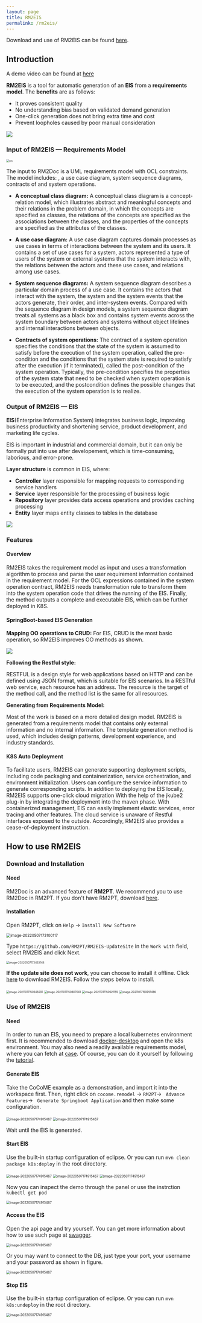 ```yaml
---
layout: page
title: RM2EIS
permalink: /rm2eis/
---
```



Download and use of RM2EIS can be found [here](https://rm2pt.com/advs/rm2eis).


## Introduction

A demo video can be found at [here](https://youtu.be/M8m14bCdc-o)

**RM2EIS** is a tool for automatic generation of an **EIS** from a **requirements model**. The **benefits** are as follows:

- It proves consistent quality
- No understanding bias based on validated demand generation
- One-click generation does not bring extra time and cost
- Prevent loopholes caused by poor manual consideration



<img src="../../imgs/RM2EIS/RM2EIS.png" style="zoom: 100%;" />





### Input of RM2EIS — Requirements Model



<img src="../../imgs/RM2Doc/rm.png" alt="rm" style="zoom: 50%;" />



The input to RM2Doc is a UML requirements model with OCL constraints. The model includes: , a use case diagram, system sequence diagrams, contracts of and system operations.


- **A conceptual class diagram:** A conceptual class diagram is a concept-relation model, which illustrates abstract and meaningful concepts and their relations in the problem domain, in which the concepts are specified as classes, the relations of the concepts are specified as the associations between the classes, and the properties of the concepts are specified as the attributes of the classes.



- **A use case diagram:** A use case diagram captures domain processes as use cases in terms of interactions between the system and its users. It contains a set of use cases for a system, actors represented a type of users of the system or external systems that the system interacts with, the relations between the actors and these use cases, and relations among use cases.



- **System sequence diagrams:** A system sequence diagram describes a particular domain process of a use case. It contains the actors that interact with the system, the system and the system events that the actors generate, their order, and inter-system events. Compared with the sequence diagram in design models, a system sequence diagram treats all systems as a black box and contains system events across the system boundary between actors and systems without object lifelines and internal interactions between objects.

- **Contracts of system operations:** The contract of a system operation specifies the conditions that the state of the system is assumed to satisfy before the execution of the system operation, called the pre-condition and the conditions that the system state is required to satisfy after the execution (if it terminated), called the post-condition of the system operation. Typically, the pre-condition specifies the properties of the system state that need to be checked when system operation is to be executed, and the postcondition defines the possible changes that the execution of the system operation is to realize.



### Output of RM2EIS — EIS

**EIS**(Enterprise Information System) integrates business logic, improving business productivity and shortening service, product development, and marketing life cycles.

EIS is important in industrial and commercial domain, but it can only be formally put into use after developement, which is time-consuming, laborious, and error-prone.

**Layer structure** is common in EIS, where:

- **Controller** layer responsible for mapping requests to corresponding service handlers
- **Service** layer responsible for the processing of business logic
- **Repository** layer provides data access operations and provides caching processing
- **Entity** layer maps entity classes to tables in the database

<img src="../../imgs/RM2EIS/overview.png" style="zoom: 100%;" />



### Features

#### Overview
RM2EIS takes the requirement model as input and uses a transformation algorithm to process and parse the user requirement information contained in the requirement model. For the OCL expressions contained in the system operation contract, RM2EIS needs transformation rule to transform them into the system operation code that drives the running of the EIS. Finally, the method outputs a complete and executable
EIS, which can be further deployed in K8S.



#### SpringBoot-based EIS Generation
**Mapping OO operations to CRUD:**
For EIS, CRUD is the most basic operation, so RM2EIS improves OO methods as shown.

<img src="../../imgs/RM2EIS/map.png" style="zoom: 100%;" />

**Following the Restful style:** 

RESTFUL is a design style for web applications based on HTTP and can be defined using JSON format, which is suitable for EIS scenarios. In a RESTful web service, each resource has an address. The resource is the target of the method call, and the method list is the same for all resources.

**Generating from Requirements Model:** 

Most of the work is based on a more detailed design model. RM2EIS is generated from a requirements model that contains only external information and no internal information. The template
generation method is used, which includes design patterns, development experience, and industry standards. 



#### K8S Auto Deployment

To facilitate users, RM2EIS can generate supporting deployment scripts, including code packaging and containerization, service orchestration, and environment initialization. Users can configure the service information to generate corresponding scripts. In addition to deploying the EIS locally, RM2EIS supports one-click cloud migration With the help of the jkube2 plug-in by integrating the deployment into the maven phase. With containerized management, EIS can easily implement elastic services, error tracing and other features. The cloud service is unaware of Restful interfaces exposed to the outside. Accordingly, RM2EIS also provides a cease-of-deployment instruction.

## How to use RM2EIS
### Download and Installation

#### Need

RM2Doc is an advanced feature of **RM2PT**. We recommend you to use RM2Doc in RM2PT. If you don't have RM2PT, download [here](https://rm2pt.com/downloads/).

#### Installation

Open RM2PT, click on `Help` -> `Install New Software`

<img src="../../imgs/RM2Doc/image-20220507173100117.png" alt="image-20220507173100117" style="zoom: 70%;" />


Type `https://github.com/RM2PT/RM2EIS-UpdateSite` in the `Work with` field, select RM2EIS and click Next.

<img src="../../imgs/RM2EIS/example-1.png" alt="image-20220507173453144" style="zoom: 50%;" />

**If the update site does not work**, you can choose to install it offline. Click [here](https://github.com/RM2PT/RM2EIS-UpdateSite/archive/refs/tags/v1.3.zip) to download RM2EIS. Follow the steps below to install.

<img src="../../imgs/RM2Doc/image-20211017150545091.png" alt="image-20211017150545091" style="zoom: 50%;" />

<img src="../../imgs/RM2Doc/image-20211017150807041.png" alt="image-20211017150807041" style="zoom: 50%;" />

<img src="../../imgs/RM2Doc/image-20211017150921155.png" alt="image-20211017150921155" style="zoom: 50%;" />

<img src="../../imgs/RM2Doc/image-20211017150951456.png" alt="image-20211017150951456" style="zoom: 50%;" />

### Use of RM2EIS

#### Need

In order to run an EIS, you need to prepare a local kubernetes environment first. It is recommended to download [docker-desktop](https://www.docker.com/products/docker-desktop/) and open the k8s environment.
You may also need a readily available requirements model, where you can fetch at [case](https://github.com/LemonForeast/RM2EIS_CASE). Of course, you can do it yourself by following the [tutorial](https://rm2pt.com/tutorial/user/create_new_project).

#### Generate EIS

Take the CoCoME example as a demonstration, and import it into the workspace first.
Then, right click on `cocome.remodel` -> `RM2PT`-> ` Advance Features`-> ` Generate Springboot Application` and then make some configuration.


<img src="../../imgs/RM2EIS/example-2.png" alt="image-20220507174915467" style="zoom: 60%;" />

<img src="../../imgs/RM2EIS/example-3.png" alt="image-20220507174915467" style="zoom: 60%;" />

Wait until the EIS is generated.

#### Start EIS

Use the built-in startup configuration of eclipse. Or you can run `mvn clean package k8s:deploy` in the root directory.

<img src="../../imgs/RM2EIS/example-4.png" alt="image-20220507174915467" style="zoom: 60%;" />

<img src="../../imgs/RM2EIS/example-5.png" alt="image-20220507174915467" style="zoom: 60%;" />

<img src="../../imgs/RM2EIS/example-6.png" alt="image-20220507174915467" style="zoom: 60%;" />

Now you can inspect the demo through the panel or use the instrction `kubectl get pod`

<img src="../../imgs/RM2EIS/example-7.png" alt="image-20220507174915467" style="zoom: 60%;" />

#### Access the EIS

Open the api page and try yourself. You can get more information about how to use such page at [swagger](https://swagger.io/).

<img src="../../imgs/RM2EIS/example-8.png" alt="image-20220507174915467" style="zoom: 60%;" />

Or you may want to connect to the DB, just type your port, your username and your password as shown in figure.

<img src="../../imgs/RM2EIS/DB.png" alt="image-20220507174915467" style="zoom: 60%;" />

#### Stop EIS

Use the built-in startup configuration of eclipse. Or you can run `mvn k8s:undeploy` in the root directory.

<img src="../../imgs/RM2EIS/example-9.png" alt="image-20220507174915467" style="zoom: 60%;" />
